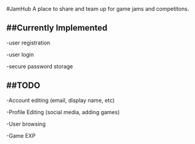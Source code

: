#JamHub
A place to share and team up for game jams and competitons.

##Currently Implemented
-----------------------
  -user registration
  
  -user login
  
  -secure password storage
  
  
##TODO
-----------------------
  -Account editing (email, display name, etc)
  
  -Profile Editing (social media, adding games)
  
  -User browsing
  
  -Game EXP
